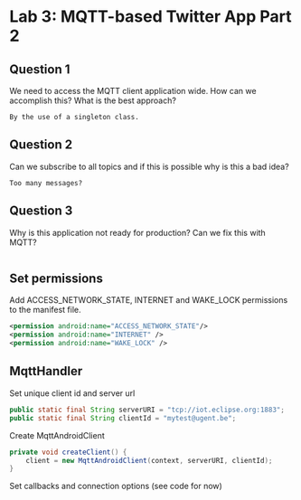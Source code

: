 # Lab 3: MQTT-based Twitter App Part 2

## Question 1

We need to access the MQTT client application wide. How can we accomplish this?
What is the best approach?

```
By the use of a singleton class.
```

## Question 2

Can we subscribe to all topics and if this is possible why is this a bad idea?

```
Too many messages?
```

## Question 3

Why is this application not ready for production? Can we fix this with MQTT?

```

```

## Set permissions

Add ACCESS_NETWORK_STATE, INTERNET and WAKE_LOCK permissions to the manifest file.

```xml
<permission android:name="ACCESS_NETWORK_STATE"/>
<permission android:name="INTERNET" />
<permission android:name="WAKE_LOCK" />
```

## MqttHandler

Set unique client id and server url

```java
public static final String serverURI = "tcp://iot.eclipse.org:1883";
public static final String clientId = "mytest@ugent.be";
```

Create MqttAndroidClient

```java
private void createClient() {
	client = new MqttAndroidClient(context, serverURI, clientId);
}
```

Set callbacks and connection options (see code for now)






